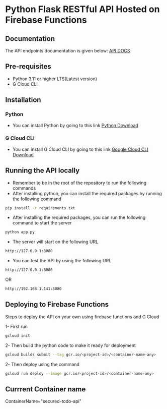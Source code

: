 # Python Flask RESTful API Hosted on Firebase Functions

## Documentation
The API endpoints documentation is given below:
[API DOCS](https://secured-todo-api-rdhs5s76pq-de.a.run.app/apidocs/#)

## Pre-requisites
- Python 3.11 or higher LTS(Latest version)
- G Cloud CLI

## Installation
### Python
- You can install Python by going to this link
[Python Download](https://www.python.org/downloads/)

### G Cloud CLI
- You can install G Cloud CLI by going to this link
[Google Cloud CLI Download](https://cloud.google.com/sdk/docs/install#mac)

## Running the API locally
- Remember to be in the root of the repository to run the following commands
- After installing python, you can install the required packages by running the following command
```sh
pip install -r requirements.txt
```
- After installing the required packages, you can run the following command to start the server
```sh
python app.py
```
- The server will start on the following URL
```sh
http://127.0.0.1:8080
```
- You can test the API by using the following URL
```sh
http://127.0.0.1:8080
```
OR
```sh
http://192.168.1.141:8080
```

## Deploying to Firebase Functions
Steps to deploy the API on your own using firebase functions and G Cloud
<br/>

1- First run
```sh
gcloud init
```
2- Then build the python code to make it ready for deployment
```sh
gcloud builds submit --tag gcr.io/<project-id>/<container-name-any>
``` 
2- Then deploy using the command
```sh
gcloud run deploy --image gcr.io/<project-id>/<container-name-any>
```

## Currrent Container name
ContainerName="secured-todo-api"
